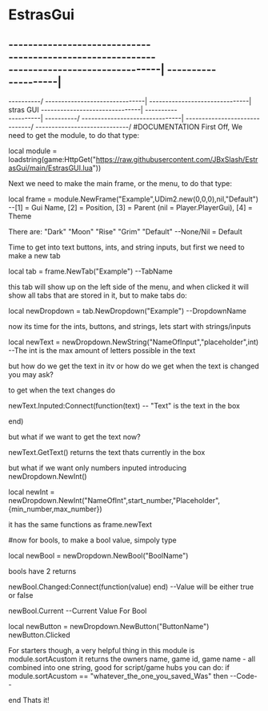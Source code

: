 # EstrasGui
-----------------------------\
------------------------------\
-------------------------------|
----------\
----------|
----------
----------/
-------------------------------|
-------------------------------| stras GUI
-------------------------------|
----------\
----------|
----------/
-------------------------------|
------------------------------/
-----------------------------/
#DOCUMENTATION
First Off, We need to get the module, to do that type: 

local module = loadstring(game:HttpGet("https://raw.githubusercontent.com/JBxSlash/EstrasGui/main/EstrasGUI.lua"))

Next we need to make the main frame, or the menu, to do that type:

local frame = module.NewFrame("Example",UDim2.new(0,0,0),nil,"Default") --[1] = Gui Name, [2] = Position, [3] = Parent (nil = Player.PlayerGui), [4] = Theme

There are:
"Dark"
"Moon"
"Rise"
"Grim"
"Default" --None/Nil = Default

Time to get into text buttons, ints, and string inputs, but first we need to make a new tab

local tab = frame.NewTab("Example") --TabName

this tab will show up on the left side of the menu, and when clicked it will show all tabs that are stored in it, but to make tabs do:

local newDropdown = tab.NewDropdown("Example") --DropdownName

now its time for the ints, buttons, and strings, lets start with strings/inputs

local newText = newDropdown.NewString("NameOfInput","placeholder",int) --The int is the max amount of letters possible in the text

but how do we get the text in itv or how do we get when the text is changed you may ask?

to get when the text changes do

newText.Inputed:Connect(function(text) -- "Text" is the text in the box

end)

but what if we want to get the text now?

newText.GetText() returns the text thats currently in the box

but what if we want only numbers inputed
introducing newDropdown.NewInt()

local newInt = newDropdown.NewInt("NameOfInt",start_number,"Placeholder",{min_number,max_number})

it has the same functions as frame.newText

#now for bools, to make a bool value, simpoly type

local newBool = newDropdown.NewBool("BoolName")

bools have 2 returns

newBool.Changed:Connect(function(value) end) --Value will be either true or false

newBool.Current --Current Value For Bool

local newButton = newDropdown.NewButton("ButtonName")
newButton.Clicked

For starters though, a very helpful thing in this module is module.sortAcustom
it returns the owners name, game id, game name - all combined into one string, good for script/game hubs
you can do:
if module.sortAcustom == "whatever_the_one_you_saved_Was" then
--Code--

end
Thats it!

